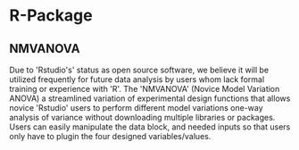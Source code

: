 # R-Package
## NMVANOVA
Due to 'Rstudio's' status as open source software, we believe it will be utilized frequently for future data analysis by users whom lack formal training or experience with 'R'. The 'NMVANOVA' (Novice Model Variation ANOVA) a streamlined variation of experimental design functions that allows novice 'Rstudio' users to perform different model variations one-way analysis of variance without downloading  multiple libraries or packages. Users can easily manipulate the data block, and needed inputs so that users only have to plugin the four designed variables/values.
